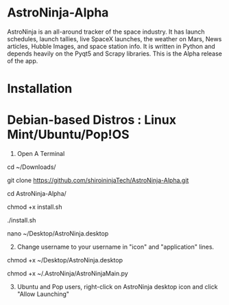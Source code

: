 # AstroNinja-Alpha
AstroNinja is an all-around tracker of the space industry. It has launch schedules, launch tallies, live SpaceX launches, the weather on Mars, News articles, Hubble Images, and space station info. It is written in Python and depends heavily on the Pyqt5 and Scrapy libraries. This is the Alpha release of the app.


# Installation

# Debian-based Distros : Linux Mint/Ubuntu/Pop!OS

1) Open A Terminal

  cd ~/Downloads/

  git clone https://github.com/shiroininjaTech/AstroNinja-Alpha.git

  cd AstroNinja-Alpha/

  chmod +x install.sh

  ./install.sh

  nano ~/Desktop/AstroNinja.desktop

2) Change username to your username in "icon" and "application" lines.

  chmod +x ~/Desktop/AstroNinja.desktop

  chmod +x ~/.AstroNinja/AstroNinjaMain.py

3) Ubuntu and Pop users, right-click on AstroNinja desktop icon and click "Allow Launching"
